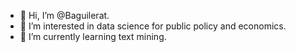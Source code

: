 - 👋 Hi, I’m @Baguilerat.
- 👀 I’m interested in data science for public policy and economics.
- 🌱 I’m currently learning text mining.
